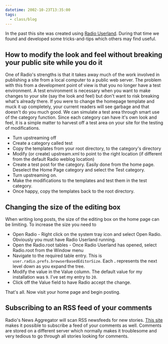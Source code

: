 ```yaml
---
datetime: 2002-10-23T13:35:00
tags:
  - class/blog
---
```

In the past this site was created using [Radio Userland](http://radio.userland.com). During that time we found and developed some tricks-and-tips which others may find useful.
## How to modify the look and feel without breaking your public site while you do it
One of Radio's strengths is that it takes away much of the work involved in publishing a site from a local computer to a public web server. The problem with this from a development point of view is that you no longer have a test environment. A test environment is necessary when you want to make changes to your site (say the look and feel) but don't want to risk breaking what's already there.
If you were to change the homepage template and muck it up completely, your current readers will see garbage and that doesn't do you much good.
We can simulate a test area through smart use of the category function. Since each category can have it's own look and feel, it is a simple matter to harvest off a test area on your site for the testing of modifications.
- Turn upstreaming off 
- Create a category called test 
- Copy the templates from your root directory, to the category's directory 
- Modify (or create) upstream.xml to point to the right location (if different from
the default Radio weblog location)
- Create a test post for the category. Easily done from the home page. Deselect
the Home Page category and select the Test category.
- Turn upstreaming on. 
- Make the modifications to the templates and test them in the test category. 
- Once happy, copy the templates back to the root directory.

## Changing the size of the editing box 
When writing long posts, the size of the editing box on the home page can be limiting. To increase the size you need to
- Open Radio - Right click on the system tray icon and select Open Radio.
Obviously you must have Radio Userland running.
- Open the Radio.root tables - Once Radio Userland has opened, select
Radio.root from the Window menu
- Navigate to the required table entry. This is
`user.radio.prefs.browserBasedEditorSize`. Each **.** represents the next level
down as you expand the tree.
- Modify the value in the Value column. The default value for my installation
was `9`. I've set my entry to `20`.
- Click off the Value field to have Radio accept the change. 

That's all. Now visit your home page and begin posting. 

## Subscribing to an RSS feed of your comments
Radio's News Aggregator will scan RSS newsfeeds for new stories. [This site](http://dev.myelin.co.nz/commentmonitor/tracker.py) makes it possible to subscribe a feed of your comments as well. Comments are stored on a different server which normally makes it troublesome and very tedious to go through all stories looking for comments.
